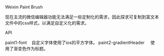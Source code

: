 Weixin Paint Brush

现在主流的微信编辑器功能无法满足一些定制化的需求，因此探求可复制到富文本文件中的css样式，以满足自定义化的需求。

API

paint1-font    自定义字体使用了ios的平方字体。
paint2-gradientHeader     使用了渐变色作为标题。
